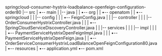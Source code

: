 springcloud-consumer-hystrix-loadbalance-openfeign-configuration-order80
|-- src
|   •-- main
|       |-- java
|       |   •-- org
|       |       •-- openatom
|       |           •-- springcloud
|       |               |-- config
|       |               |   •-- FeignConfig.java
|       |               |-- controller
|       |               |   |-- OrderConsumerHystrixController.java
|       |               |   •-- SpringCloudServiceDiscoveryController.java
|       |               |-- services
|       |               |   |-- impl
|       |               |   |   •-- PaymentServiceHystrixOpenFeignImpl.java
|       |               |   •-- PaymentServiceHystrixOpenFeign.java
|       |               •-- OrderServiceConsumerHystrixLoadBalanceOpenFeignConfiguration80.java
|       •-- resources
|           •-- application.yml
•-- pom.xml
